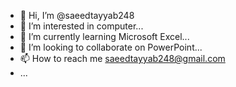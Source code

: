 - 👋 Hi, I’m @saeedtayyab248
- 👀 I’m interested in computer...
- 🌱 I’m currently learning Microsoft Excel...
- 💞️ I’m looking to collaborate on PowerPoint...
- 📫 How to reach me saeedtayyab248@gmail.com
- ...

<!---
saeedtayyab248/saeedtayyab248 is a ✨ special ✨ repository because its `README.md` (this file) appears on your GitHub profile.
You can click the Preview link to take a look at your changes.
--->
